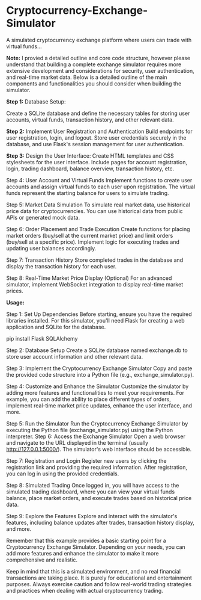 # Cryptocurrency-Exchange-Simulator

A simulated cryptocurrency exchange platform where users can trade with virtual funds...

__Note:__ I provied a detailed outline and core code structure, however please understand that building a complete exchange simulator requires more extensive development and considerations for security, user authentication, and real-time market data. Below is a detailed outline of the main components and functionalities you should consider when building the simulator.



__Step 1:__ Database Setup:

Create a SQLite database and define the necessary tables for storing user accounts, virtual funds, transaction history, and other relevant data.

__Step 2:__ Implement User Registration and Authentication
Build endpoints for user registration, login, and logout. Store user credentials securely in the database, and use Flask's session management for user authentication.

__Step 3:__ Design the User Interface:
Create HTML templates and CSS stylesheets for the user interface. Include pages for account registration, login, trading dashboard, balance overview, transaction history, etc.

Step 4: User Account and Virtual Funds
Implement functions to create user accounts and assign virtual funds to each user upon registration. The virtual funds represent the starting balance for users to simulate trading.

Step 5: Market Data Simulation
To simulate real market data, use historical price data for cryptocurrencies. You can use historical data from public APIs or generated mock data.

Step 6: Order Placement and Trade Execution
Create functions for placing market orders (buy/sell at the current market price) and limit orders (buy/sell at a specific price). Implement logic for executing trades and updating user balances accordingly.

Step 7: Transaction History
Store completed trades in the database and display the transaction history for each user.

Step 8: Real-Time Market Price Display (Optional)
For an advanced simulator, implement WebSocket integration to display real-time market prices.

__Usage:__

Step 1: Set Up Dependencies
Before starting, ensure you have the required libraries installed. For this simulator, you'll need Flask for creating a web application and SQLite for the database.

pip install Flask SQLAlchemy

Step 2: Database Setup
Create a SQLite database named exchange.db to store user account information and other relevant data.

Step 3: Implement the Cryptocurrency Exchange Simulator
Copy and paste the provided code structure into a Python file (e.g., exchange_simulator.py).

Step 4: Customize and Enhance the Simulator
Customize the simulator by adding more features and functionalities to meet your requirements. For example, you can add the ability to place different types of orders, implement real-time market price updates, enhance the user interface, and more.

Step 5: Run the Simulator
Run the Cryptocurrency Exchange Simulator by executing the Python file (exchange_simulator.py) using the Python interpreter.
Step 6: Access the Exchange Simulator
Open a web browser and navigate to the URL displayed in the terminal (usually http://127.0.0.1:5000/). The simulator's web interface should be accessible.

Step 7: Registration and Login
Register new users by clicking the registration link and providing the required information. After registration, you can log in using the provided credentials.

Step 8: Simulated Trading
Once logged in, you will have access to the simulated trading dashboard, where you can view your virtual funds balance, place market orders, and execute trades based on historical price data.

Step 9: Explore the Features
Explore and interact with the simulator's features, including balance updates after trades, transaction history display, and more.

Remember that this example provides a basic starting point for a Cryptocurrency Exchange Simulator. Depending on your needs, you can add more features and enhance the simulator to make it more comprehensive and realistic.

Keep in mind that this is a simulated environment, and no real financial transactions are taking place. It is purely for educational and entertainment purposes. Always exercise caution and follow real-world trading strategies and practices when dealing with actual cryptocurrency trading.


